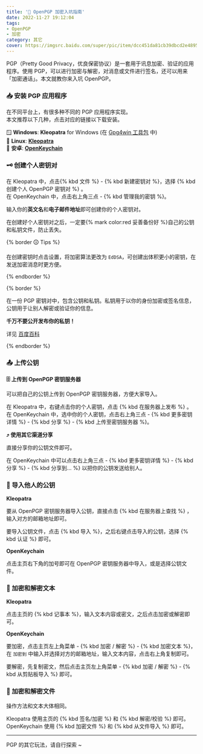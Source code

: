 ```yaml
---
title: '🔐 OpenPGP 加密入坑指南'
date: 2022-11-27 19:12:04
tags:
- OpenPGP
- 加密
category: 其它
cover: https://imgsrc.baidu.com/super/pic/item/dcc451da81cb39dbcd2e489595160924aa183002.jpg
---
```


PGP（Pretty Good Privacy，优良保密协议）是一套用于讯息加密、验证的应用程序。使用 PGP，可以进行加密与解密，对消息或文件进行签名，还可以用来「加密通话」。本文就教你来入坑 OpenPGP。

<!--more-->

### 📥 安装 PGP 应用程序

在不同平台上，有很多种不同的 PGP 应用程序实现。  
本文推荐以下几种，点击对应的链接以下载安装。

🪟 **Windows**: **Kleopatra** for Windows (在 [Gpg4win 工具包](https://www.gpg4win.org/thanks-for-download.html) 中)  
🐧 **Linux**: **[Kleopatra](https://apps.kde.org/zh-cn/kleopatra/)**  
🤖 **安卓**: **[OpenKeychain](https://f-droid.org/packages/org.sufficientlysecure.keychain/)**

### 🗝️ 创建个人密钥对

在 Kleopatra 中，点击{% kbd 文件 %} - {% kbd 新建密钥对 %}，选择 {% kbd 创建个人 OpenPGP 密钥对 %} 。  
在 OpenKeychain 中，点击右上角三点 - {% kbd 管理我的密钥 %}。

输入你的**英文名**和**电子邮件地址**即可创建你的个人密钥对。

在创建好个人密钥对之后，一定要{% mark color:red 妥善备份好 %}自己的公钥和私钥文件，防止丢失。

{% border 🛈 Tips %}

在创建密钥时点击设置，将加密算法更改为 `EdDSA`，可创建出体积更小的密钥，在发送加密消息时更方便。

{% endborder %}

{% border %}

在一份 PGP 密钥对中，包含公钥和私钥。私钥用于以你的身份加密或签名信息，公钥用于让别人解密或验证你的信息。

**千万不要公开发布你的私钥！**

详见 [百度百科](https://baike.baidu.com/item/pgp%E5%8A%A0%E5%AF%86/9868918?fr=aladdin)

{% endborder %}

### 📤 上传公钥

**🗄️ 上传到 OpenPGP 密钥服务器**

可以把自己的公钥上传到 OpenPGP 密钥服务器，方便大家导入。

在 Kleopatra 中，右键点击你的个人密钥，点击 {% kbd 在服务器上发布 %} 。   
在 OpenKeychain 中，选中你的个人密钥，点击右上角三点 - {% kbd 更多密钥详情 %} - {% kbd 分享 %} - {% kbd 上传至密钥服务器 %}。

**⤴️ 使用其它渠道分享**

直接分享你的公钥文件即可。

在 OpenKeychain 中可以点击右上角三点 - {% kbd 更多密钥详情 %} - {% kbd 分享 %} - {% kbd 分享到… %} 以把你的公钥发送给别人。

### 📝 导入他人的公钥

**Kleopatra**

要从 OpenPGP 密钥服务器导入公钥，直接点击 {% kbd 在服务器上查找 %} ，输入对方的邮箱地址即可。

要导入公钥文件，点击 {% kbd 导入 %}，之后右键点击导入的公钥，选择 {% kbd 认证 %} 即可。

**OpenKeychain**

点击主页右下角的加号即可在 OpenPGP 密钥服务器中导入，或是选择公钥文件。

### 🔏 加密和解密文本

**Kleopatra**

点击主页的 {% kbd 记事本 %}，输入文本内容或密文，之后点击加密或解密即可。

**OpenKeychain**

要加密，点击主页左上角菜单 - {% kbd 加密 / 解密 %} - {% kbd 加密文本 %}，在 `加密到` 中输入并选择对方的邮箱地址，输入文本内容，点击右上角复制即可。

要解密，先复制密文，然后点击主页左上角菜单 - {% kbd 加密 / 解密 %} - {% kbd 从剪贴板导入 %} 即可。

### 🔐 加密和解密文件

操作方法和文本大体相同。

Kleopatra 使用主页的 {% kbd 签名/加密 %} 和 {% kbd 解密/校验 %} 即可。  
OpenKeychain 使用 {% kbd 加密文件 %} 和 {% kbd 从文件导入 %} 即可。

---

PGP 的其它玩法，请自行探索 ~
